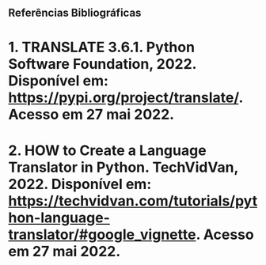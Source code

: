 ## Referências Bibliográficas

# 1. TRANSLATE 3.6.1. Python Software Foundation, 2022. Disponível em: <https://pypi.org/project/translate/>. Acesso em 27 mai 2022.
# 2. HOW to Create a Language Translator in Python. TechVidVan, 2022. Disponível em: <https://techvidvan.com/tutorials/python-language-translator/#google_vignette>. Acesso em 27 mai 2022.
